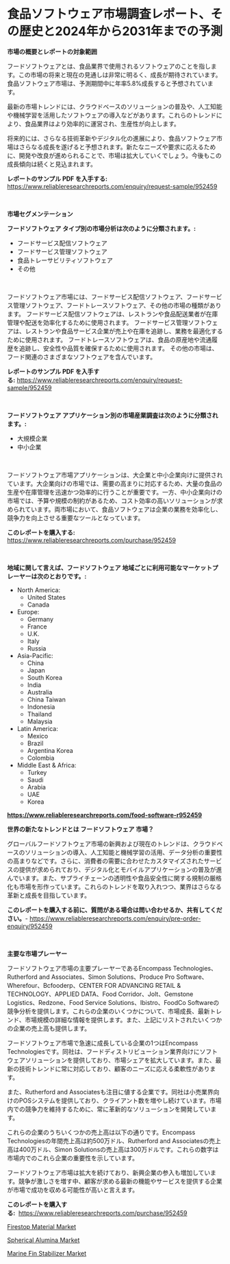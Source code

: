 <p><h1>食品ソフトウェア市場調査レポート、その歴史と2024年から2031年までの予測</h1></p><p><strong>市場の概要とレポートの対象範囲</strong></p>
<p><p>フードソフトウェアとは、食品業界で使用されるソフトウェアのことを指します。この市場の将来と現在の見通しは非常に明るく、成長が期待されています。食品ソフトウェア市場は、予測期間中に年率5.8%成長すると予想されています。</p><p>最新の市場トレンドには、クラウドベースのソリューションの普及や、人工知能や機械学習を活用したソフトウェアの導入などがあります。これらのトレンドにより、食品業界はより効率的に運営され、生産性が向上します。</p><p>将来的には、さらなる技術革新やデジタル化の進展により、食品ソフトウェア市場はさらなる成長を遂げると予想されます。新たなニーズや要求に応えるために、開発や改良が進められることで、市場は拡大していくでしょう。今後もこの成長傾向は続くと見込まれます。</p></p>
<p><strong>レポートのサンプル PDF を入手する:</strong> <a href="https://www.reliableresearchreports.com/enquiry/request-sample/952459">https://www.reliableresearchreports.com/enquiry/request-sample/952459</a></p>
<p>&nbsp;</p>
<p><strong>市場セグメンテーション</strong></p>
<p><strong>フードソフトウェア タイプ別の市場分析は次のように分類されます。:</strong></p>
<p><ul><li>フードサービス配信ソフトウェア</li><li>フードサービス管理ソフトウェア</li><li>食品トレーサビリティソフトウェア</li><li>その他</li></ul></p>
<p>&nbsp;</p>
<p><p>フードソフトウェア市場には、フードサービス配信ソフトウェア、フードサービス管理ソフトウェア、フードトレースソフトウェア、その他の市場の種類があります。 フードサービス配信ソフトウェアは、レストランや食品配送業者が在庫管理や配送を効率化するために使用されます。 フードサービス管理ソフトウェアは、レストランや食品サービス企業が売上や在庫を追跡し、業務を最適化するために使用されます。 フードトレースソフトウェアは、食品の原産地や流通履歴を追跡し、安全性や品質を確保するために使用されます。 その他の市場は、フード関連のさまざまなソフトウェアを含んでいます。</p></p>
<p><strong>レポートのサンプル PDF を入手する:</strong>&nbsp;<a href="https://www.reliableresearchreports.com/enquiry/request-sample/952459">https://www.reliableresearchreports.com/enquiry/request-sample/952459</a></p>
<p>&nbsp;</p>
<p><strong> フードソフトウェア アプリケーション別の市場産業調査は次のように分類されます。:</strong></p>
<p><ul><li>大規模企業</li><li>中小企業</li></ul></p>
<p>&nbsp;</p>
<p><p>フードソフトウェア市場アプリケーションは、大企業と中小企業向けに提供されています。大企業向けの市場では、需要の高まりに対応するため、大量の食品の生産や在庫管理を迅速かつ効率的に行うことが重要です。一方、中小企業向けの市場では、予算や規模の制約があるため、コスト効率の高いソリューションが求められています。両市場において、食品ソフトウェアは企業の業務を効率化し、競争力を向上させる重要なツールとなっています。</p></p>
<p><strong>このレポートを購入する:</strong>&nbsp; <a href="https://www.reliableresearchreports.com/purchase/952459">https://www.reliableresearchreports.com/purchase/952459</a></p>
<p>&nbsp;</p>
<p><strong>地域に関して言えば、フードソフトウェア 地域ごとに利用可能なマーケットプレーヤーは次のとおりです。:</strong></p>
<p><ul>
    <li>
        North America:
        <ul>
            <li>United States</li>
            <li>Canada</li>
        </ul>
    </li>
    <li>
        Europe:
        <ul>
            <li>Germany</li>
            <li>France</li>
            <li>U.K.</li>
            <li>Italy</li>
            <li>Russia</li>
        </ul>
    </li>
    <li>
        Asia-Pacific:
        <ul>
            <li>China</li>
            <li>Japan</li>
            <li>South Korea</li>
            <li>India</li>
            <li>Australia</li>
            <li>China Taiwan</li>
            <li>Indonesia</li>
            <li>Thailand</li>
            <li>Malaysia</li>
        </ul>
    </li>
    <li>
        Latin America:
        <ul>
            <li>Mexico</li>
            <li>Brazil</li>
            <li>Argentina Korea</li>
            <li>Colombia</li>
        </ul>
    </li>
    <li>
        Middle East & Africa:
        <ul>
            <li>Turkey</li>
            <li>Saudi</li>
            <li>Arabia</li>
            <li>UAE</li>
            <li>Korea</li>
        </ul>
    </li>
    </ul></p>
<p><strong><a href="https://www.reliableresearchreports.com/food-software-r952459">https://www.reliableresearchreports.com/food-software-r952459</a></strong>&nbsp;</p>
<p><strong>世界の新たなトレンドとは フードソフトウェア 市場？</strong></p>
<p><p>グローバルフードソフトウェア市場の新興および現在のトレンドは、クラウドベースのソリューションの導入、人工知能と機械学習の活用、データ分析の重要性の高まりなどです。さらに、消費者の需要に合わせたカスタマイズされたサービスの提供が求められており、デジタル化とモバイルアプリケーションの普及が進んでいます。また、サプライチェーンの透明性や食品安全性に関する規制の厳格化も市場を形作っています。これらのトレンドを取り入れつつ、業界はさらなる革新と成長を目指しています。</p></p>
<p><strong>このレポートを購入する前に、質問がある場合は問い合わせるか、共有してください。</strong>- <a href="https://www.reliableresearchreports.com/enquiry/pre-order-enquiry/952459">https://www.reliableresearchreports.com/enquiry/pre-order-enquiry/952459</a></p>
<p>&nbsp;</p>
<p><strong>主要な市場プレーヤー</strong></p>
<p><p>フードソフトウェア市場の主要プレーヤーであるEncompass Technologies、Rutherford and Associates、Simon Solutions、Produce Pro Software、Wherefour、Bcfooderp、CENTER FOR ADVANCING RETAIL & TECHNOLOGY、APPLIED DATA、Food Corridor、Jolt、Gemstone Logistics、Redzone、Food Service Solutions、Ibistro、FoodCo Softwareの競争分析を提供します。これらの企業のいくつかについて、市場成長、最新トレンド、市場規模の詳細な情報を提供します。また、上記にリストされたいくつかの企業の売上高も提供します。</p><p>フードソフトウェア市場で急速に成長している企業の1つはEncompass Technologiesです。同社は、フードディストリビューション業界向けにソフトウェアソリューションを提供しており、市場シェアを拡大しています。また、最新の技術トレンドに常に対応しており、顧客のニーズに応える柔軟性があります。</p><p>また、Rutherford and Associatesも注目に値する企業です。同社は小売業界向けのPOSシステムを提供しており、クライアント数を増やし続けています。市場内での競争力を維持するために、常に革新的なソリューションを開発しています。</p><p>これらの企業のうちいくつかの売上高は以下の通りです。Encompass Technologiesの年間売上高は約500万ドル、Rutherford and Associatesの売上高は400万ドル、Simon Solutionsの売上高は300万ドルです。これらの数字は市場内でのこれら企業の重要性を示しています。</p><p>フードソフトウェア市場は拡大を続けており、新興企業の参入も増加しています。競争が激しさを増す中、顧客が求める最新の機能やサービスを提供する企業が市場で成功を収める可能性が高いと言えます。</p></p>
<p><strong>このレポートを購入する:</strong>&nbsp;&nbsp;<a href="https://www.reliableresearchreports.com/purchase/952459">https://www.reliableresearchreports.com/purchase/952459</a></p>
<p><p><a href="https://www.linkedin.com/pulse/firestop-material-market-provides-comprehensive-analysis-lsebe?trackingId=lybDirarPJWtfyNhYRmsCw%3D%3D">Firestop Material Market</a></p><p><a href="https://www.linkedin.com/pulse/spherical-alumina-market-share-amp-new-trends-analysis-jhp9e?trackingId=mvfB%2BSZWmz3zb8ZPTgGrSg%3D%3D">Spherical Alumina Market</a></p><p><a href="https://www.linkedin.com/pulse/marine-fin-stabilizer-market-research-report-forecasted-period-hg7be?trackingId=a83As%2FLqP9mANfhSYvRVmg%3D%3D">Marine Fin Stabilizer Market</a></p></p>
